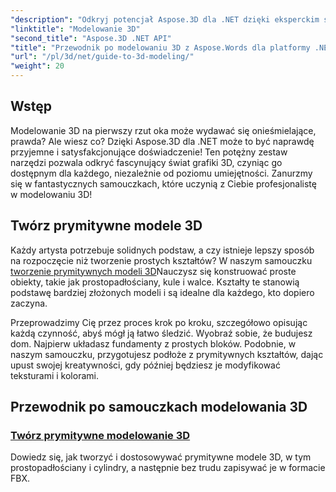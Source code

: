 ```yaml
---
"description": "Odkryj potencjał Aspose.3D dla .NET dzięki eksperckim samouczkom dotyczącym tworzenia modeli 3D. Zacznij doskonalić swoje umiejętności projektowania 3D."
"linktitle": "Modelowanie 3D"
"second_title": "Aspose.3D .NET API"
"title": "Przewodnik po modelowaniu 3D z Aspose.Words dla platformy .NET"
"url": "/pl/3d/net/guide-to-3d-modeling/"
"weight": 20
---
```


## Wstęp

Modelowanie 3D na pierwszy rzut oka może wydawać się onieśmielające, prawda? Ale wiesz co? Dzięki Aspose.3D dla .NET może to być naprawdę przyjemne i satysfakcjonujące doświadczenie! Ten potężny zestaw narzędzi pozwala odkryć fascynujący świat grafiki 3D, czyniąc go dostępnym dla każdego, niezależnie od poziomu umiejętności. Zanurzmy się w fantastycznych samouczkach, które uczynią z Ciebie profesjonalistę w modelowaniu 3D!

## Twórz prymitywne modele 3D

Każdy artysta potrzebuje solidnych podstaw, a czy istnieje lepszy sposób na rozpoczęcie niż tworzenie prostych kształtów? W naszym samouczku [tworzenie prymitywnych modeli 3D](./create-primitive-3d-modeling/)Nauczysz się konstruować proste obiekty, takie jak prostopadłościany, kule i walce. Kształty te stanowią podstawę bardziej złożonych modeli i są idealne dla każdego, kto dopiero zaczyna.

Przeprowadzimy Cię przez proces krok po kroku, szczegółowo opisując każdą czynność, abyś mógł ją łatwo śledzić. Wyobraź sobie, że budujesz dom. Najpierw układasz fundamenty z prostych bloków. Podobnie, w naszym samouczku, przygotujesz podłoże z prymitywnych kształtów, dając upust swojej kreatywności, gdy później będziesz je modyfikować teksturami i kolorami. 

## Przewodnik po samouczkach modelowania 3D
### [Twórz prymitywne modelowanie 3D](./create-primitive-3d-modeling/)
Dowiedz się, jak tworzyć i dostosowywać prymitywne modele 3D, w tym prostopadłościany i cylindry, a następnie bez trudu zapisywać je w formacie FBX.
